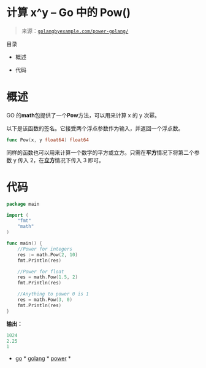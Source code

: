 <!--yml

分类：未分类

日期：2024-10-13 06:15:32

-->

# 计算 x^y – Go 中的 Pow()

> 来源：[`golangbyexample.com/power-golang/`](https://golangbyexample.com/power-golang/)

目录

+   概述

+   代码 

# **概述**

GO 的**math**包提供了一个**Pow**方法，可以用来计算 x 的 y 次幂。

以下是该函数的签名。它接受两个浮点参数作为输入，并返回一个浮点数。

```go
func Pow(x, y float64) float64
```

同样的函数也可以用来计算一个数字的平方或立方。只需在**平方**情况下将第二个参数 y 传入 2，在**立方**情况下传入 3 即可。

# **代码**

```go
package main

import (
    "fmt"
    "math"
)

func main() {
    //Power for integers
    res := math.Pow(2, 10)
    fmt.Println(res)

    //Power for float
    res = math.Pow(1.5, 2)
    fmt.Println(res)

    //Anything to power 0 is 1
    res = math.Pow(3, 0)
    fmt.Println(res)
}
```

**输出：**

```go
1024
2.25
1
```

+   [go](https://golangbyexample.com/tag/go/) *   [golang](https://golangbyexample.com/tag/golang/) *   [power](https://golangbyexample.com/tag/power/) *
